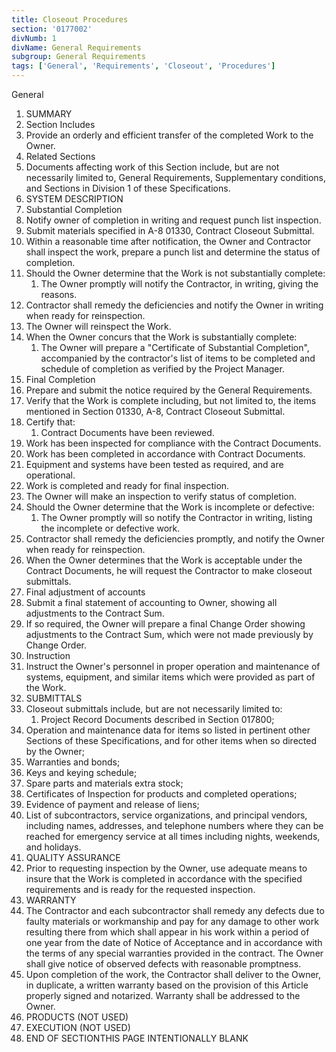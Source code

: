 ```yaml
---
title: Closeout Procedures
section: '0177002'
divNumb: 1
divName: General Requirements
subgroup: General Requirements
tags: ['General', 'Requirements', 'Closeout', 'Procedures']
---
```



General
   1. SUMMARY
   1. Section Includes
   1. Provide an orderly and efficient transfer of the completed Work to the Owner.
   1. Related Sections
   1. Documents affecting work of this Section include, but are not necessarily limited to, General Requirements, Supplementary conditions, and Sections in Division 1 of these Specifications.
   1. SYSTEM DESCRIPTION
   1. Substantial Completion
   1. Notify owner of completion in writing and request punch list inspection.
   1. Submit materials specified in A-8 01330, Contract Closeout Submittal.
   1. Within a reasonable time after notification, the Owner and Contractor shall inspect the work, prepare a punch list and determine the status of completion.
   1. Should the Owner determine that the Work is not substantially complete:
      1. The Owner promptly will notify the Contractor, in writing, giving the reasons.
   1. Contractor shall remedy the deficiencies and notify the Owner in writing when ready for reinspection.
   1. The Owner will reinspect the Work.
   1. When the Owner concurs that the Work is substantially complete:
      1. The Owner will prepare a "Certificate of Substantial Completion", accompanied by the contractor's list of items to be completed and schedule of completion as verified by the Project Manager.
   1. Final Completion
   1. Prepare and submit the notice required by the General Requirements.
   1. Verify that the Work is complete including, but not limited to, the items mentioned in Section 01330, A-8, Contract Closeout Submittal.
   1. Certify that:
      1. Contract Documents have been reviewed.
   1. Work has been inspected for compliance with the Contract Documents.
   1. Work has been completed in accordance with Contract Documents.
   1. Equipment and systems have been tested as required, and are operational.
   1. Work is completed and ready for final inspection.
   1. The Owner will make an inspection to verify status of completion.
   1. Should the Owner determine that the Work is incomplete or defective:
      1. The Owner promptly will so notify the Contractor in writing, listing the incomplete or defective work.
   1. Contractor shall remedy the deficiencies promptly, and notify the Owner when ready for reinspection.
   1. When the Owner determines that the Work is acceptable under the Contract Documents, he will request the Contractor to make closeout submittals.
   1. Final adjustment of accounts
   1. Submit a final statement of accounting to Owner, showing all adjustments to the Contract Sum.
   1. If so required, the Owner will prepare a final Change Order showing adjustments to the Contract Sum, which were not made previously by Change Order.
   1. Instruction
   1. Instruct the Owner's personnel in proper operation and maintenance of systems, equipment, and similar items which were provided as part of the Work.
   1. SUBMITTALS
   1. Closeout submittals include, but are not necessarily limited to:
      1. Project Record Documents described in Section 017800;
   1. Operation and maintenance data for items so listed in pertinent other Sections of these Specifications, and for other items when so directed by the Owner;
   1. Warranties and bonds;
   1. Keys and keying schedule;
   1. Spare parts and materials extra stock;
   1. Certificates of Inspection for products and completed operations;
   1. Evidence of payment and release of liens;
   1. List of subcontractors, service organizations, and principal vendors, including names, addresses, and telephone numbers where they can be reached for emergency service at all times including nights, weekends, and holidays.
   1. QUALITY ASSURANCE
   1. Prior to requesting inspection by the Owner, use adequate means to insure that the Work is completed in accordance with the specified requirements and is ready for the requested inspection.
   1. WARRANTY
   1. The Contractor and each subcontractor shall remedy any defects due to faulty materials or workmanship and pay for any damage to other work resulting there from which shall appear in his work within a period of one year from the date of Notice of Acceptance and in accordance with the terms of any special warranties provided in the contract. The Owner shall give notice of observed defects with reasonable promptness.
   1. Upon completion of the work, the Contractor shall deliver to the Owner, in duplicate, a written warranty based on the provision of this Article properly signed and notarized. Warranty shall be addressed to the Owner.
   1. PRODUCTS (NOT USED)
   1. EXECUTION (NOT USED)
1. END OF SECTIONTHIS PAGE INTENTIONALLY BLANK

